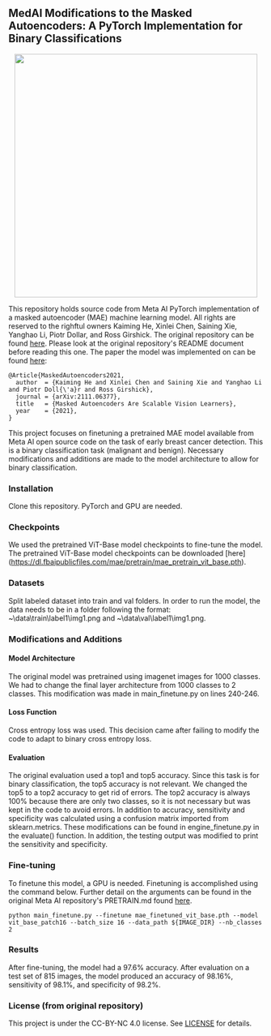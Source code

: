 ## MedAI Modifications to the Masked Autoencoders: A PyTorch Implementation for Binary Classifications

<p align="center">
  <img src="https://user-images.githubusercontent.com/11435359/146857310-f258c86c-fde6-48e8-9cee-badd2b21bd2c.png" width="480">
</p>


This repository holds source code from Meta AI PyTorch implementation of a masked autoencoder (MAE) machine learning model. All rights are reserved to the righftul owners Kaiming He, Xinlei Chen, Saining Xie, Yanghao Li, Piotr Dollar, and Ross Girshick. The original repository can be found [here](https://github.com/facebookresearch/mae). Please look at the original repository's README document before reading this one. The paper the model was implemented on can be found [here](https://arxiv.org/abs/2111.06377):
```
@Article{MaskedAutoencoders2021,
  author  = {Kaiming He and Xinlei Chen and Saining Xie and Yanghao Li and Piotr Doll{\'a}r and Ross Girshick},
  journal = {arXiv:2111.06377},
  title   = {Masked Autoencoders Are Scalable Vision Learners},
  year    = {2021},
}
```
This project focuses on finetuning a pretrained MAE model available from Meta AI open source code on the task of early breast cancer detection. This is a binary classification task (malignant and benign). Necessary modifications and additions are made to the model architecture to allow for binary classification. 

### Installation
Clone this repository. PyTorch and GPU are needed. 

### Checkpoints
We used the pretrained ViT-Base model checkpoints to fine-tune the model. The pretrained ViT-Base model checkpoints can be downloaded [here] (https://dl.fbaipublicfiles.com/mae/pretrain/mae_pretrain_vit_base.pth).

### Datasets
Split labeled dataset into train and val folders. In order to run the model, the data needs to be in a folder following the format: ~\data\train\label1\img1.png and ~\data\val\label1\img1.png.

### Modifications and Additions
#### Model Architecture
The original model was pretrained using imagenet images for 1000 classes. We had to change the final layer architecture from 1000 classes to 2 classes. This modification was made in main_finetune.py on lines 240-246. 

#### Loss Function
Cross entropy loss was used. This decision came after failing to modify the code to adapt to binary cross entropy loss. 

#### Evaluation
The original evaluation used a top1 and top5 accuracy. Since this task is for binary classification, the top5 accuracy is not relevant. We changed the top5 to a top2 accuracy to get rid of errors. The top2 accuracy is always 100% because there are only two classes, so it is not necessary but was kept in the code to avoid errors. In addition to accuracy, sensitivity and specificity was calculated using a confusion matrix imported from sklearn.metrics. These modifications can be found in engine_finetune.py in the evaluate() function. In addition, the testing output was modified to print the sensitivity and specificity. 

### Fine-tuning
To finetune this model, a GPU is needed. Finetuning is accomplished using the command below. Further detail on the arguments can be found in the original Meta AI repository's PRETRAIN.md found [here](https://github.com/facebookresearch/mae/blob/main/FINETUNE.md). 

```
python main_finetune.py --finetune mae_finetuned_vit_base.pth --model vit_base_patch16 --batch_size 16 --data_path ${IMAGE_DIR} --nb_classes 2
```

### Results
After fine-tuning, the model had a 97.6% accuracy. After evaluation on a test set of 815 images, the model produced an accuracy of 98.16%, sensitivity of 98.1%, and specificity of 98.2%. 

### License (from original repository)
This project is under the CC-BY-NC 4.0 license. See [LICENSE](LICENSE) for details.
